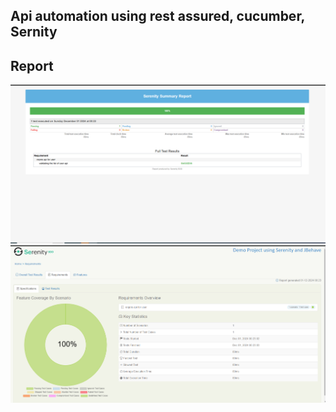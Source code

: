 ## Api automation using rest assured, cucumber, Sernity

























## Report

![Logo](https://github.com/sumankumar01/SERNITY-BDD-API-AUTOMATION/blob/main/src/test/resources/images/img_1.png)
![Logo](https://github.com/sumankumar01/SERNITY-BDD-API-AUTOMATION/blob/main/src/test/resources/images/img.png)
